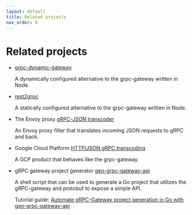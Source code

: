 ```yaml
---
layout: default
title: Related projects
nav_order: 8
---
```


# Related projects

- [grpc-dynamic-gateway](https://github.com/konsumer/grpc-dynamic-gateway)

   A dynamically configured alternative to the grpc-gateway written in Node.

- [rest2grpc](https://www.npmjs.com/package/rest2grpc)

   A statically configured alternative to the grpc-gateway written in Node.

- The Envoy proxy [gRPC-JSON transcoder](https://www.envoyproxy.io/docs/envoy/latest/configuration/http/http_filters/grpc_json_transcoder_filter)

   An Envoy proxy filter that translates incoming JSON requests to gRPC and back.

- Google Cloud Platform [HTTP/JSON gRPC transcoding](https://cloud.google.com/endpoints/docs/grpc/transcoding)

   A GCP product that behaves like the grpc-gateway.

- gRPC gateway project generator [gen-grpc-gateway-api](https://github.com/akoserwal/gen-grpc-gateway-api) 

   A shell script that can be used to generate a Go project that utilizes the gRPC-gateway and protobuf to expose a simple API.

   Tutorial guide: [Automate gRPC-Gateway project generation in Go with gen-grpc-gateway-api](https://akoserwal.medium.com/automate-grpc-gateway-project-generation-in-golang-with-gen-grpc-gateway-api-015759f1e51b)
